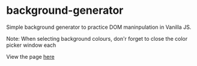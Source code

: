 # background-generator

Simple background generator to practice DOM maninpulation in Vanilla JS.

Note: When selecting background colours, don'r forget to close the color picker window each

View the page [here](https://ruvieeto.github.io/background-generator)